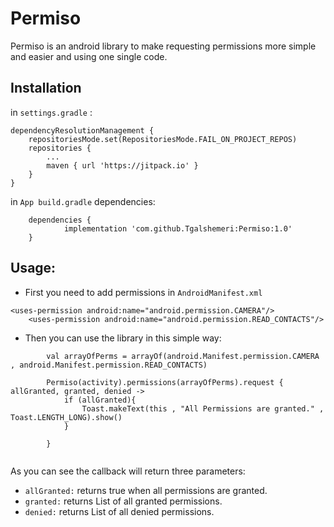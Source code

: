 # Permiso


Permiso is an android library to make requesting permissions more simple and easier and using one single code.


## Installation

in ``` settings.gradle ``` :
```
dependencyResolutionManagement {
    repositoriesMode.set(RepositoriesMode.FAIL_ON_PROJECT_REPOS)
    repositories {
        ...
        maven { url 'https://jitpack.io' }
    }
}
```
in ```App build.gradle``` dependencies: 
```
	dependencies {
	        implementation 'com.github.Tgalshemeri:Permiso:1.0'
	}
```


## Usage:
- First you need to add permissions in ``` AndroidManifest.xml ```

```
<uses-permission android:name="android.permission.CAMERA"/>
    <uses-permission android:name="android.permission.READ_CONTACTS"/>
```
- Then you can use the library in this simple way:



```
        val arrayOfPerms = arrayOf(android.Manifest.permission.CAMERA , android.Manifest.permission.READ_CONTACTS)

        Permiso(activity).permissions(arrayOfPerms).request { allGranted, granted, denied ->
            if (allGranted){
                Toast.makeText(this , "All Permissions are granted." , Toast.LENGTH_LONG).show()
            }

        }
        
```

As you can see the callback will return three parameters:
- ```allGranted:``` returns true when all permissions are granted.
- ```granted:``` returns List of all granted permissions.
- ```denied:``` returns List of all denied permissions.

